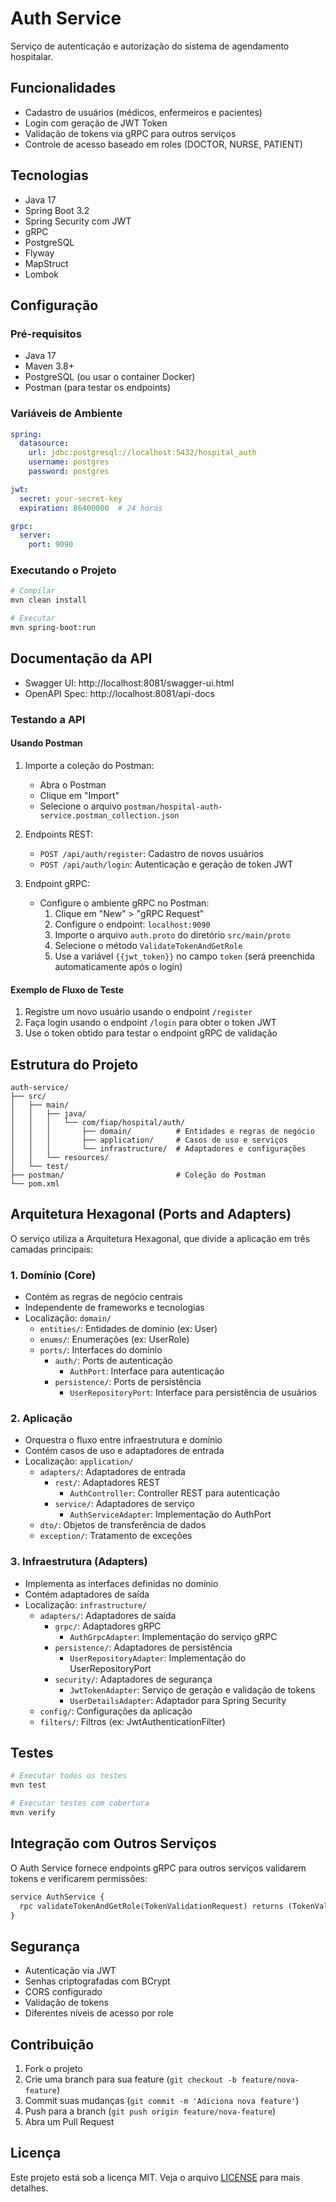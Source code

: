 # Auth Service

Serviço de autenticação e autorização do sistema de agendamento hospitalar.

## Funcionalidades

- Cadastro de usuários (médicos, enfermeiros e pacientes)
- Login com geração de JWT Token
- Validação de tokens via gRPC para outros serviços
- Controle de acesso baseado em roles (DOCTOR, NURSE, PATIENT)

## Tecnologias

- Java 17
- Spring Boot 3.2
- Spring Security com JWT
- gRPC
- PostgreSQL
- Flyway
- MapStruct
- Lombok

## Configuração

### Pré-requisitos
- Java 17
- Maven 3.8+
- PostgreSQL (ou usar o container Docker)
- Postman (para testar os endpoints)

### Variáveis de Ambiente
```yaml
spring:
  datasource:
    url: jdbc:postgresql://localhost:5432/hospital_auth
    username: postgres
    password: postgres

jwt:
  secret: your-secret-key
  expiration: 86400000  # 24 horas

grpc:
  server:
    port: 9090
```

### Executando o Projeto
```bash
# Compilar
mvn clean install

# Executar
mvn spring-boot:run
```

## Documentação da API

- Swagger UI: http://localhost:8081/swagger-ui.html
- OpenAPI Spec: http://localhost:8081/api-docs

### Testando a API

#### Usando Postman

1. Importe a coleção do Postman:
   - Abra o Postman
   - Clique em "Import"
   - Selecione o arquivo `postman/hospital-auth-service.postman_collection.json`

2. Endpoints REST:
   - `POST /api/auth/register`: Cadastro de novos usuários
   - `POST /api/auth/login`: Autenticação e geração de token JWT

3. Endpoint gRPC:
   - Configure o ambiente gRPC no Postman:
     1. Clique em "New" > "gRPC Request"
     2. Configure o endpoint: `localhost:9090`
     3. Importe o arquivo `auth.proto` do diretório `src/main/proto`
     4. Selecione o método `ValidateTokenAndGetRole`
     5. Use a variável `{{jwt_token}}` no campo `token` (será preenchida automaticamente após o login)

#### Exemplo de Fluxo de Teste

1. Registre um novo usuário usando o endpoint `/register`
2. Faça login usando o endpoint `/login` para obter o token JWT
3. Use o token obtido para testar o endpoint gRPC de validação

## Estrutura do Projeto

```
auth-service/
├── src/
│   ├── main/
│   │   ├── java/
│   │   │   └── com/fiap/hospital/auth/
│   │   │       ├── domain/          # Entidades e regras de negócio
│   │   │       ├── application/     # Casos de uso e serviços
│   │   │       └── infrastructure/  # Adaptadores e configurações
│   │   └── resources/
│   └── test/
├── postman/                         # Coleção do Postman
└── pom.xml
```

## Arquitetura Hexagonal (Ports and Adapters)

O serviço utiliza a Arquitetura Hexagonal, que divide a aplicação em três camadas principais:

### 1. Domínio (Core)
- Contém as regras de negócio centrais
- Independente de frameworks e tecnologias
- Localização: `domain/`
  - `entities/`: Entidades de domínio (ex: User)
  - `enums/`: Enumerações (ex: UserRole)
  - `ports/`: Interfaces do domínio
    - `auth/`: Ports de autenticação
      - `AuthPort`: Interface para autenticação
    - `persistence/`: Ports de persistência
      - `UserRepositoryPort`: Interface para persistência de usuários

### 2. Aplicação
- Orquestra o fluxo entre infraestrutura e domínio
- Contém casos de uso e adaptadores de entrada
- Localização: `application/`
  - `adapters/`: Adaptadores de entrada
    - `rest/`: Adaptadores REST
      - `AuthController`: Controller REST para autenticação
    - `service/`: Adaptadores de serviço
      - `AuthServiceAdapter`: Implementação do AuthPort
  - `dto/`: Objetos de transferência de dados
  - `exception/`: Tratamento de exceções

### 3. Infraestrutura (Adapters)
- Implementa as interfaces definidas no domínio
- Contém adaptadores de saída
- Localização: `infrastructure/`
  - `adapters/`: Adaptadores de saída
    - `grpc/`: Adaptadores gRPC
      - `AuthGrpcAdapter`: Implementação do serviço gRPC
    - `persistence/`: Adaptadores de persistência
      - `UserRepositoryAdapter`: Implementação do UserRepositoryPort
    - `security/`: Adaptadores de segurança
      - `JwtTokenAdapter`: Serviço de geração e validação de tokens
      - `UserDetailsAdapter`: Adaptador para Spring Security
  - `config/`: Configurações da aplicação
  - `filters/`: Filtros (ex: JwtAuthenticationFilter)

## Testes

```bash
# Executar todos os testes
mvn test

# Executar testes com cobertura
mvn verify
```

## Integração com Outros Serviços

O Auth Service fornece endpoints gRPC para outros serviços validarem tokens e verificarem permissões:

```protobuf
service AuthService {
  rpc validateTokenAndGetRole(TokenValidationRequest) returns (TokenValidationResponse);
}
```

## Segurança

- Autenticação via JWT
- Senhas criptografadas com BCrypt
- CORS configurado
- Validação de tokens
- Diferentes níveis de acesso por role

## Contribuição

1. Fork o projeto
2. Crie uma branch para sua feature (`git checkout -b feature/nova-feature`)
3. Commit suas mudanças (`git commit -m 'Adiciona nova feature'`)
4. Push para a branch (`git push origin feature/nova-feature`)
5. Abra um Pull Request

## Licença

Este projeto está sob a licença MIT. Veja o arquivo [LICENSE](LICENSE) para mais detalhes. 